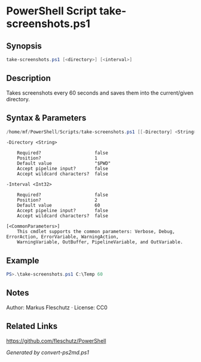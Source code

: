# PowerShell Script take-screenshots.ps1

## Synopsis
```powershell
take-screenshots.ps1 [<directory>] [<interval>]
```

## Description
Takes screenshots every 60 seconds and saves them into the current/given directory.

## Syntax & Parameters
```powershell
/home/mf/PowerShell/Scripts/take-screenshots.ps1 [[-Directory] <String>] [[-Interval] <Int32>] [<CommonParameters>]
```

```
-Directory <String>
    
    Required?                    false
    Position?                    1
    Default value                "$PWD"
    Accept pipeline input?       false
    Accept wildcard characters?  false
```

```
-Interval <Int32>
    
    Required?                    false
    Position?                    2
    Default value                60
    Accept pipeline input?       false
    Accept wildcard characters?  false
```

```
[<CommonParameters>]
    This cmdlet supports the common parameters: Verbose, Debug, ErrorAction, ErrorVariable, WarningAction, 
    WarningVariable, OutBuffer, PipelineVariable, and OutVariable.
```

## Example
```powershell
PS>.\take-screenshots.ps1 C:\Temp 60
```


## Notes
Author: Markus Fleschutz · License: CC0

## Related Links
https://github.com/fleschutz/PowerShell

*Generated by convert-ps2md.ps1*
